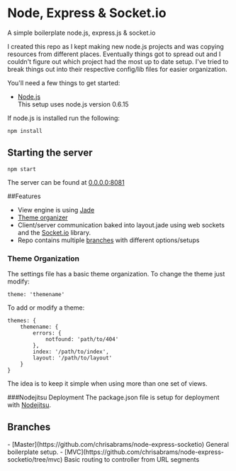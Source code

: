 # Node, Express & Socket.io
A simple boilerplate node.js, express.js & socket.io

I created this repo as I kept making new node.js projects and was copying resources from different places. Eventually things got to spread out and I couldn't figure out which project had the most up to date setup. I've tried to break things out into their respective config/lib files for easier organization.

You'll need a few things to get started:  
 - [Node.js](https://github.com/joyent/node)  
This setup uses node.js version 0.6.15

If node.js is installed run the following:

	npm install

## Starting the server
	
	npm start

The server can be found at [0.0.0.0:8081](http://0.0.0.0:8081)

##Features
 - View engine is using [Jade](http://github.com/visionmedia/jade)
 - [Theme organizer](#theme)
 - Client/server communication baked into layout.jade using web sockets and the [Socket.io](http://socket.io) library.
 - Repo contains multiple [branches](#branches) with different options/setups

<h3 id="theme">Theme Organization</h3>
The settings file has a basic theme organization. To change the theme just modify:

	theme: 'themename'

To add or modify a theme:

	themes: {
		themename: {
			errors: {
				notfound: 'path/to/404'
			},
			index: '/path/to/index',
			layout: '/path/to/layout'
		}
	}

The idea is to keep it simple when using more than one set of views.

###Nodejitsu Deployment
The package.json file is setup for deployment with [Nodejitsu](http://nodejitsu.com).

<h2 id="branches">Branches</h2>
 - [Master](https://github.com/chrisabrams/node-express-socketio) General boilerplate setup.
 - [MVC](https://github.com/chrisabrams/node-express-socketio/tree/mvc) Basic routing to controller from URL segments